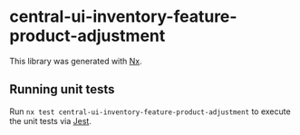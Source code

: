 # central-ui-inventory-feature-product-adjustment

This library was generated with [Nx](https://nx.dev).

## Running unit tests

Run `nx test central-ui-inventory-feature-product-adjustment` to execute the unit tests via [Jest](https://jestjs.io).
